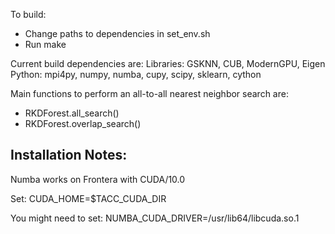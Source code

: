 
To build:
- Change paths to dependencies in set_env.sh
- Run make 

Current build dependencies are: 
Libraries: GSKNN, CUB, ModernGPU, Eigen
Python: mpi4py, numpy, numba, cupy, scipy, sklearn, cython

Main functions to perform an all-to-all nearest neighbor search are:
- RKDForest.all_search()
- RKDForest.overlap_search() 



Installation Notes:
--

Numba works on Frontera with CUDA/10.0

Set: CUDA_HOME=$TACC_CUDA_DIR

You might need to set: NUMBA_CUDA_DRIVER=/usr/lib64/libcuda.so.1
